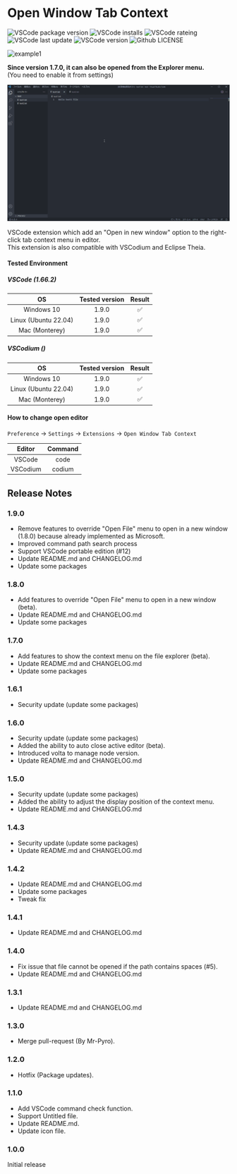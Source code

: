 # Open Window Tab Context

![VSCode package version](https://img.shields.io/visual-studio-marketplace/v/takkaO.open-window-tab-context)
![VSCode installs](https://img.shields.io/visual-studio-marketplace/i/takkaO.open-window-tab-context)
![VSCode rateing](https://img.shields.io/visual-studio-marketplace/stars/takkaO.open-window-tab-context)
![VSCode last update](https://img.shields.io/visual-studio-marketplace/last-updated/takkaO.open-window-tab-context)
![VSCode version](https://img.shields.io/badge/vscode-%3E%3D1.45.0-blue)
![Github LICENSE](https://img.shields.io/github/license/takkaO/VSCode-OpenWindowTabContext)

![example1](https://github.com/takkaO/VSCode-OpenWindowTabContext/blob/images/example.gif?raw=true)

**Since version 1.7.0, it can also be opened from the Explorer menu.**  
 (You need to enable it from settings)

![example2](https://github.com/takkaO/VSCode-OpenWindowTabContext/blob/images/example2.gif?raw=true)

VSCode extension which add an "Open in new window" option to the right-click tab context menu in editor.  
This extension is also compatible with VSCodium and Eclipse Theia.

#### Tested Environment

##### VSCode (1.66.2)

|          OS          | Tested version | Result |
| :------------------: | :------------: | :----: |
|      Windows 10      |     1.9.0      |   ✅   |
| Linux (Ubuntu 22.04) |     1.9.0      |   ✅   |
|    Mac (Monterey)    |     1.9.0      |   ✅   |

##### VSCodium ()

|          OS          | Tested version | Result |
| :------------------: | :------------: | :----: |
|      Windows 10      |     1.9.0      |   ✅   |
| Linux (Ubuntu 22.04) |     1.9.0      |   ✅   |
|    Mac (Monterey)    |     1.9.0      |   ✅   |

#### How to change open editor

`Preference` -> `Settings` -> `Extensions` -> `Open Window Tab Context`

|  Editor  | Command |
| :------: | :-----: |
|  VSCode  |  code   |
| VSCodium | codium  |

## Release Notes

### 1.9.0

- Remove features to override "Open File" menu to open in a new window (1.8.0) because already implemented as Microsoft.
- Improved command path search process
- Support VSCode portable edition (#12)
- Update README.md and CHANGELOG.md
- Update some packages

### 1.8.0

- Add features to override "Open File" menu to open in a new window (beta).
- Update README.md and CHANGELOG.md
- Update some packages

### 1.7.0

- Add features to show the context menu on the file explorer (beta).
- Update README.md and CHANGELOG.md
- Update some packages

### 1.6.1

- Security update (update some packages)

### 1.6.0

- Security update (update some packages)
- Added the ability to auto close active editor (beta).
- Introduced volta to manage node version.
- Update README.md and CHANGELOG.md

### 1.5.0

- Security update (update some packages)
- Added the ability to adjust the display position of the context menu.
- Update README.md and CHANGELOG.md

### 1.4.3

- Security update (update some packages)
- Update README.md and CHANGELOG.md

### 1.4.2

- Update README.md and CHANGELOG.md
- Update some packages
- Tweak fix

### 1.4.1

- Update README.md and CHANGELOG.md

### 1.4.0

- Fix issue that file cannot be opened if the path contains spaces (#5).
- Update README.md and CHANGELOG.md

### 1.3.1

- Update README.md and CHANGELOG.md

### 1.3.0

- Merge pull-request (By Mr-Pyro).

### 1.2.0

- Hotfix (Package updates).

### 1.1.0

- Add VSCode command check function.
- Support Untitled file.
- Update README.md.
- Update icon file.

### 1.0.0

Initial release
